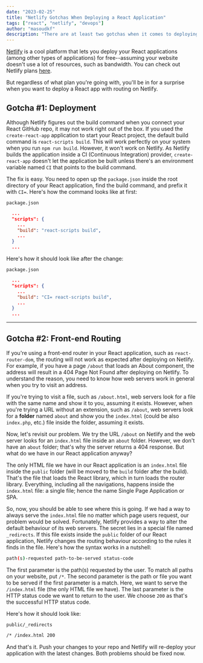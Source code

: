 ```yaml
---
date: "2023-02-25"
title: "Netlify Gotchas When Deploying a React Application"
tags: ["react", "netlify", "devops"]
author: "masoudkf"
description: "There are at least two gotchas when it comes to deploying a React applications built with `create-react-app` on Netlify. One's related to the deployment, and the other to routing."
---
```


[Netlify](https://netlify.com) is a cool platform that lets you deploy your React applications (among other types of applications) for free--assuming your website doesn't use a lot of resources, such as bandwidth. You can check out Netlify plans [here](https://www.netlify.com/pricing/).

But regardless of what plan you're going with, you'll be in for a surprise when you want to deploy a React app with routing on Netlify.

## Gotcha #1: Deployment
Although Netlify figures out the build command when you connect your React GitHub repo, it may not work right out of the box. If you used the `create-react-app` application to start your React project, the default build command is `react-scripts build`. This will work perfectly on your system when you run `npm run build`. However, it won't work on Netlify. As Netlify builds the application inside a CI (Continuous Integration) provider, `create-react-app` doesn't let the application be built unless there's an environment variable named `CI` that points to the build command. 

The fix is easy. You need to open up the `package.json` inside the root directory of your React application, find the build command, and prefix it with `CI=`. Here's how the command looks like at first:

`package.json`
```json
  ...
  "scripts": {
    ...
    "build": "react-scripts build",
    ...
  }
  ...
```

Here's how it should look like after the change:

`package.json`
```json
  ...
  "scripts": {
    ...
    "build": "CI= react-scripts build",
    ...
  }
  ...
```

---

## Gotcha #2: Front-end Routing
If you're using a front-end router in your React application, such as `react-router-dom`, the routing will not work as expected after deploying on Netlify. For example, if you have a page `/about` that loads an About component, the address will result in a 404 Page Not Found after deploying on Netlify. To understand the reason, you need to know how web servers work in general when you try to visit an address.

If you're trying to visit a file, such as `/about.html`, web servers look for a file with the same name and show it to you, assuming it exists. However, when you're trying a URL without an extension, such as `/about`, web servers look for a **folder** named `about` and show you the `index.html` (could be also `index.php`, etc.) file inside the folder, assuming it exists.

Now, let's revisit our problem. We try the URL `/about` on Netlify and the web server looks for an `index.html` file inside an `about` folder. However, we don't have an `about` folder; that's why the server returns a 404 response. But what do we have in our React application anyway?

The only HTML file we have in our React application is an `index.html` file inside the `public` folder (will be moved to the `build` folder after the build). That's the file that loads the React library, which in turn loads the router library. Everything, including all the navigations, happens inside the `index.html` file: a single file; hence the name Single Page Application or SPA.

So, now, you should be able to see where this is going. If we had a way to always serve the `index.html` file no matter which page users request, our problem would be solved. Fortunately, Netlify provides a way to alter the default behaviour of its web servers. The secret lies in a special file named `_redirects`. If this file exists inside the `public` folder of our React application, Netlify changes the routing behaviour according to the rules it finds in the file. Here's how the syntax works in a nutshell:

```bash
path(s)-requested path-to-be-served status-code
```

The first parameter is the path(s) requested by the user. To match all paths on your website, put `/*`. The second parameter is the path or file you want to be served if the first parameter is a match. Here, we want to serve the `/index.html` file (the only HTML file we have). The last parameter is the HTTP status code we want to return to the user. We choose `200` as that's the successful HTTP status code. 

Here's how it should look like:

`public/_redirects`
```bash
/* /index.html 200
```

And that's it. Push your changes to your repo and Netlify will re-deploy your application with the latest changes. Both problems should be fixed now.

